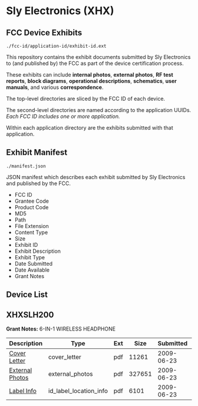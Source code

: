 # Sly Electronics (XHX)
## FCC Device Exhibits

```
./fcc-id/application-id/exhibit-id.ext
```

This repository contains the exhibit documents submitted by Sly Electronics to (and published by) the FCC as part of the device certification process.

These exhibits can include **internal photos**, **external photos**, **RF test reports**, **block diagrams**, **operational descriptions**, **schematics**, **user manuals**, and various **correspondence**.

The top-level directories are sliced by the FCC ID of each device.

The second-level directories are named according to the application UUIDs. *Each FCC ID includes one or more application.*

Within each application directory are the exhibits submitted with that application. 

## Exhibit Manifest

```
./manifest.json
```

JSON manifest which describes each exhibit submitted by Sly Electronics and published by the FCC.

- FCC ID
- Grantee Code
- Product Code
- MD5
- Path
- File Extension
- Content Type
- Size
- Exhibit ID
- Exhibit Description
- Exhibit Type
- Date Submitted
- Date Available
- Grant Notes

## Device List
## XHXSLH200
**Grant Notes:** 6-IN-1 WIRELESS HEADPHONE

| Description | Type | Ext | Size | Submitted | Available |
| ----------- | ---- | --- | ---- | --------- | --------- |
| [Cover Letter](XHXSLH200/01af3fbbda62f3f837e1fe02f3f23458/1128105.pdf) | cover_letter | pdf | 11261 | 2009-06-23 | 2009-06-23 |
| [External Photos](XHXSLH200/01af3fbbda62f3f837e1fe02f3f23458/1128107.pdf) | external_photos | pdf | 327651 | 2009-06-23 | 2009-06-23 |
| [Label Info](XHXSLH200/01af3fbbda62f3f837e1fe02f3f23458/1128109.pdf) | id_label_location_info | pdf | 6101 | 2009-06-23 | 2009-06-23 |
